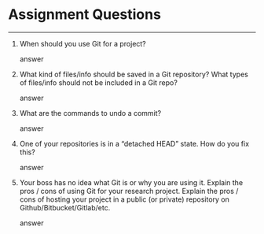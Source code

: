 # Assignment Questions 
---

1. When should you use Git for a project?

   answer

2. What kind of files/info should be saved in a Git repository? What 
types of files/info should not be included in a Git repo?

   answer

3. What are the commands to undo a commit?

   answer

4. One of your repositories is in a “detached HEAD” state. How do you 
fix this?

   answer

5. Your boss has no idea what Git is or why you are using it. Explain 
the pros / cons of using Git for your research project. Explain the pros 
/ cons of hosting your project in a public (or private) repository on 
Github/Bitbucket/Gitlab/etc.

   answer
